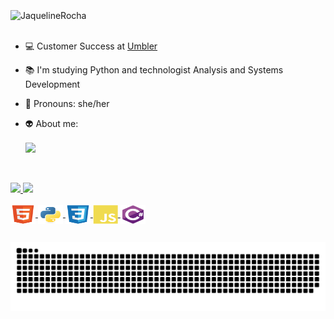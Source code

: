 </br>

<img align="center" alt="JaquelineRocha" height="80em" width="700em" src="https://img.shields.io/badge/-Hello%2C%20I'm%20Jaqueline%20Rocha!-ff69b4">

</br>
</br>

- 💻 Customer Success at [Umbler](https://www.umbler.com/br)

- 📚 I'm studying Python and technologist Analysis and Systems Development

- 🌷 Pronouns: she/her

- 👽 About me: <div><a href="https://www.linkedin.com/in/jaquelinerochao/" target="_blank"><img align="center" src="https://img.shields.io/badge/-LinkedIn-%230077B5?style=for-the-badge&logo=linkedin&logoColor=white" target="_blank"></a></div>

</br>
</br>


<div>
  <a href="https://github.com/AJaqueRocha">
  <img height="180em" src="https://github-readme-stats.vercel.app/api?username=AJaqueRocha&show_icons=true&theme=tokyonight&include_all_commits=true&count_private=true"/>
  <img height="180em" src="https://github-readme-stats.vercel.app/api/top-langs/?username=AJaqueRocha&layout=compact&langs_count=16&theme=tokyonight"/>
</div>
  
<div style="display: inline_block"><br>
  <img align="center" alt="Jaque-HTML" height="30" width="40" src="https://raw.githubusercontent.com/devicons/devicon/master/icons/html5/html5-original.svg">
  <img align="center" alt="Jaque-Python" height="30" width="40" src="https://raw.githubusercontent.com/devicons/devicon/master/icons/python/python-original.svg">
  <img align="center" alt="Jaque-CSS" height="30" width="40" src="https://raw.githubusercontent.com/devicons/devicon/master/icons/css3/css3-original.svg">
  <img align="center" alt="Jaque-Js" height="30" width="40" src="https://raw.githubusercontent.com/devicons/devicon/master/icons/javascript/javascript-plain.svg">  
  <img align="center" alt="Jaque-Csharp" height="30" width="40" src="https://raw.githubusercontent.com/devicons/devicon/master/icons/csharp/csharp-original.svg">
</div>
 
##
  
  ![Snake animation](https://github.com/AJaqueRocha/AJaqueRocha/blob/output/github-contribution-grid-snake.svg)
